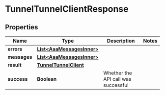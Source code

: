 

# TunnelTunnelClientResponse


## Properties

| Name | Type | Description | Notes |
|------------ | ------------- | ------------- | -------------|
|**errors** | [**List&lt;AaaMessagesInner&gt;**](AaaMessagesInner.md) |  |  |
|**messages** | [**List&lt;AaaMessagesInner&gt;**](AaaMessagesInner.md) |  |  |
|**result** | [**TunnelTunnelClient**](TunnelTunnelClient.md) |  |  |
|**success** | **Boolean** | Whether the API call was successful |  |



